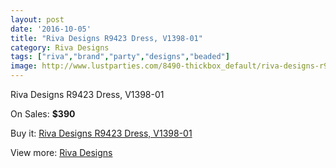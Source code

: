 ```yaml
---
layout: post
date: '2016-10-05'
title: "Riva Designs R9423 Dress, V1398-01"
category: Riva Designs
tags: ["riva","brand","party","designs","beaded"]
image: http://www.lustparties.com/8490-thickbox_default/riva-designs-r9423-dress-v1398-01.jpg
---
```

Riva Designs R9423 Dress, V1398-01

On Sales: **$390**
<a href="https://www.lustparties.com/en/riva-designs/2887-riva-designs-r9423-dress-v1398-01.html"><amp-img layout="responsive" width="600" height="600" src="//www.lustparties.com/8490-thickbox_default/riva-designs-r9423-dress-v1398-01.jpg" alt="Riva Designs R9423 Dress, V1398-01 0" /></a>
<a href="https://www.lustparties.com/en/riva-designs/2887-riva-designs-r9423-dress-v1398-01.html"><amp-img layout="responsive" width="600" height="600" src="//www.lustparties.com/8491-thickbox_default/riva-designs-r9423-dress-v1398-01.jpg" alt="Riva Designs R9423 Dress, V1398-01 1" /></a>
<a href="https://www.lustparties.com/en/riva-designs/2887-riva-designs-r9423-dress-v1398-01.html"><amp-img layout="responsive" width="600" height="600" src="//www.lustparties.com/8492-thickbox_default/riva-designs-r9423-dress-v1398-01.jpg" alt="Riva Designs R9423 Dress, V1398-01 2" /></a>

Buy it: [Riva Designs R9423 Dress, V1398-01](https://www.lustparties.com/en/riva-designs/2887-riva-designs-r9423-dress-v1398-01.html "Riva Designs R9423 Dress, V1398-01")

View more: [Riva Designs](https://www.lustparties.com/en/6-riva-designs "Riva Designs")